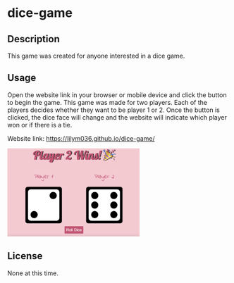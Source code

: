 # dice-game

## Description
This game was created for anyone interested in a dice game. 

## Usage
Open the website link in your browser or mobile device and click the button to begin the game. This game was made for two players. Each of the players decides whether they want to be player 1 or 2. Once the button is clicked, the dice face will change and the website will indicate which player won or if there is a tie. 

Website link: https://lilym036.github.io/dice-game/

<img src="./images/game-example.png" style="width: 300px; height: 200px;">

## License
None at this time. 